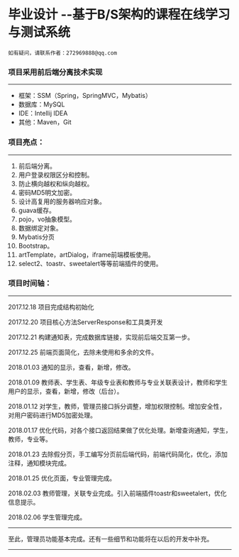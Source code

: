 # 毕业设计 --基于B/S架构的课程在线学习与测试系统

```
如有疑问，请联系作者：272969888@qq.com
```

### 项目采用前后端分离技术实现
***
- 框架：SSM（Spring，SpringMVC，Mybatis）
- 数据库：MySQL
- IDE：Intellij IDEA
- 其他：Maven，Git

### 项目亮点：
***
1. 前后端分离。
1. 用户登录权限区分和控制。
1. 防止横向越权和纵向越权。
1. 密码MD5明文加密。
1. 设计高复用的服务器响应对象。
1. guava缓存。
1. pojo，vo抽象模型。
1. 数据绑定对象。
1. Mybatis分页
1. Bootstrap。
1. artTemplate，artDialog，iframe前端模板使用。
1. select2、toastr、sweetalert等等前端插件的使用。

### 项目时间轴：
***

2017.12.18  项目完成结构初始化

2017.12.20  项目核心方法ServerResponse和工具类开发

2017.12.21  构建通知表，完成数据库链接，实现前后端交互第一步。

2017.12.25  前端页面简化，去除未使用和多余的文件。

2018.01.03  通知的显示，查看，新增，修改。

2018.01.09  教师表、学生表、年级专业表和教师与专业关联表设计，教师和学生用户的显示，查看，新增，修改（后台）。

2018.01.12  对学生，教师，管理员接口拆分调整，增加权限控制。增加安全性，对用户密码进行MD5加密处理。

2018.01.17  优化代码，对各个接口返回结果做了优化处理。新增查询通知，学生，教师，专业等。

2018.01.23  去除假分页，手工编写分页前后端代码，前端代码简化，优化，添加注释，通知模块完成。

2018.01.25  优化页面，专业管理完成。

2018.02.03  教师管理，关联专业完成。引入前端插件toastr和sweetalert，优化信息提示。

2018.02.06  学生管理完成。
***
至此，管理员功能基本完成。还有一些细节和功能将在以后的开发中补充。
***
        
      